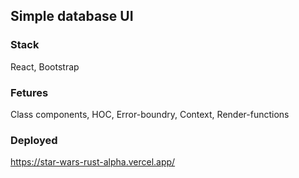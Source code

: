## Simple database UI

### Stack
React, Bootstrap

### Fetures
Class components, HOC, Error-boundry, Context, Render-functions

### Deployed
https://star-wars-rust-alpha.vercel.app/
